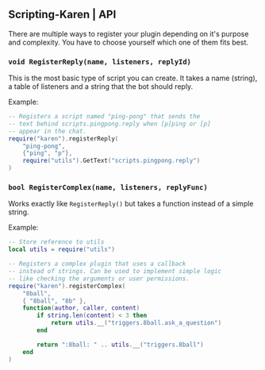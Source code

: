 ## Scripting-Karen | API

There are multiple ways to register your plugin depending on it's purpose and complexity. 
You have to choose yourself which one of them fits best.

### `void RegisterReply(name, listeners, replyId)`
This is the most basic type of script you can create. 
It takes a name (string), a table of listeners and a string that the bot should reply.

Example:
```lua
-- Registers a script named "ping-pong" that sends the
-- text behind scripts.pingpong.reply when [p]ping or [p]
-- appear in the chat.
require("karen").registerReply(
    "ping-pong",
    {"ping", "p"},
    require("utils").GetText("scripts.pingpong.reply")
)
```

### `bool RegisterComplex(name, listeners, replyFunc)`

Works exactly like `RegisterReply()` but takes a function instead of a simple string.

Example:
```lua
-- Store reference to utils
local utils = require("utils")

-- Registers a complex plugin that uses a callback
-- instead of strings. Can be used to implement simple logic
-- like checking the arguments or user permissions.
require("karen").registerComplex(
    "8ball",
    { "8ball", "8b" },
    function(author, caller, content)
        if string.len(content) < 3 then
            return utils.__("triggers.8ball.ask_a_question")
        end

        return ":8ball: " .. utils.__("triggers.8ball")
    end
)

```
